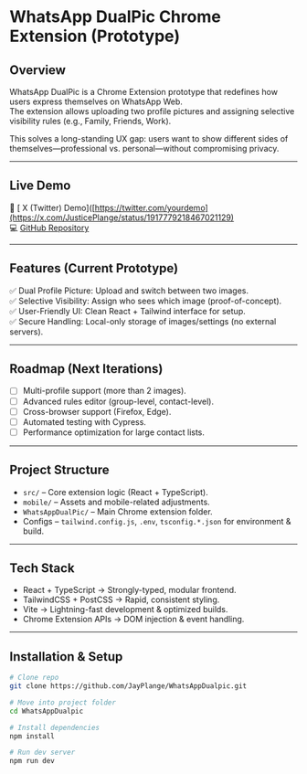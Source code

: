 # WhatsApp DualPic Chrome Extension (Prototype)

## Overview  
WhatsApp DualPic is a Chrome Extension prototype that redefines how users express themselves on WhatsApp Web.  
The extension allows uploading two profile pictures and assigning selective visibility rules (e.g., Family, Friends, Work).  

This solves a long-standing UX gap: users want to show different sides of themselves—professional vs. personal—without compromising privacy.

---

## Live Demo  
🎥 [ X (Twitter) Demo]([https://twitter.com/yourdemo](https://x.com/JusticePlange/status/1917779218467021129)  
💻 [GitHub Repository](https://github.com/JayPlange/WhatsAppDualpic)

---

## Features (Current Prototype)  
✅ Dual Profile Picture: Upload and switch between two images.  
✅ Selective Visibility: Assign who sees which image (proof-of-concept).  
✅ User-Friendly UI: Clean React + Tailwind interface for setup.  
✅ Secure Handling: Local-only storage of images/settings (no external servers).  

---

## Roadmap (Next Iterations)  
- [ ] Multi-profile support (more than 2 images).  
- [ ] Advanced rules editor (group-level, contact-level).  
- [ ] Cross-browser support (Firefox, Edge).  
- [ ] Automated testing with Cypress.  
- [ ] Performance optimization for large contact lists.  

---

## Project Structure  
- `src/` – Core extension logic (React + TypeScript).  
- `mobile/` – Assets and mobile-related adjustments.  
- `WhatsAppDualPic/` – Main Chrome extension folder.  
- Configs – `tailwind.config.js`, `.env`, `tsconfig.*.json` for environment & build.  

---

## Tech Stack  
- React + TypeScript → Strongly-typed, modular frontend.  
- TailwindCSS + PostCSS → Rapid, consistent styling.  
- Vite → Lightning-fast development & optimized builds.  
- Chrome Extension APIs → DOM injection & event handling.  

---

## Installation & Setup  
```bash
# Clone repo
git clone https://github.com/JayPlange/WhatsAppDualpic.git

# Move into project folder
cd WhatsAppDualpic

# Install dependencies
npm install

# Run dev server
npm run dev

